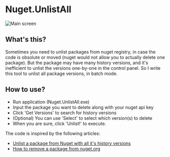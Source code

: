# Nuget.UnlistAll

![Main screen](https://github.com/shuhari/Nuget.UnlistAll/raw/master/screenshots/main-app.jpg)

## What's this?

Sometimes you need to unlist packages from nuget registry, 
in case the code is obsolute or moved (nuget would not allow
you to actually delete one package). But the package may 
have many history versions, and it's inefficient to unlist
the versions one-by-one in the control panel. So I write 
this tool to unlist all package versions, in batch mode.


## How to use?

* Run application (Nuget.UnlistAll.exe)
* Input the package you want to delete along with your nuget api key
* Click 'Get Versions' to search for history versions
* (Optional) You can use 'Select' to select which version(s) to delete
* When you are sure, click 'Unlist!' to execute.


The code is inspired by the following articles:

* [Unlist a package from Nuget with all it's history versions](https://stackoverflow.com/questions/9853884/unlist-a-package-from-nuget-with-all-its-history-versions)
* [How to remove a package from nuget.org](http://blog.gauffin.org/2016/09/how-to-remove-a-package-from-nuget-org/)
